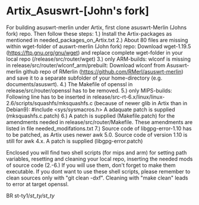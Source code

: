 # Artix_Asuswrt-[John's fork]
For building asuswrt-merlin under Artix, first clone asuswrt-Merlin (Johns fork) repo.
Then follow these steps:
1.) Install the Artix-packages as mentioned in needed_packages_on_Artix.txt
2.) About 80 files are missing within wget-folder of auswrt-merlin (John fork) repo: 
    Download wget-1.19.5 (https://ftp.gnu.org/gnu/wget) and replace complete wget-folder in your local repo (/release/src/router/wget)
3.) only ARM-builds: wlconf is missing in release/src/router/wlconf_arm/prebuilt: Download wlconf from Asuswrt-merlin github repo of RMerlin (https://github.com/RMerl/asuswrt-merlin) and save it to a separate subfolder of your home-directory (e.g. documents/asuswrt). 
4.) The Makefile of openssl in release/src/router/openssl has to be removed.
5.) only MIPS-builds: Following line has to be inserted in release/src-rt-6.x/linux/linux-2.6/scripts/squashfs/mksquashfs.c (because of newer glib 
     in Artix than in Debian9):
	             #include <sys/sysmacros.h> 
    A adaquate patch is supplied (mksquashfs.c.patch)
6.) A patch is supplied (Makefile.patch) for the amendments needed in release/src/router/Makefile. These amendments are listed in file needed_modifations.txt
7.) Source code of libgpg-error-1.10 has to be patched, as Artix uses newer awk 5.0. Source code of version 1.10 is still for awk 4.x. 
    A patch is supplied (libgpg-error.patch) 

Enclosed you will find two shell scripts (for mips and arm) for setting path variables, resetting and cleaning your local repo, inserting the needed mods of source code (2.-6.)
If you will use them, don't forget to make them executable.
If you dont want to use these shell scripts, please remember to clean sources only with "git clean -dxf". Cleaning with "make clean" leads to error at target openssl.  

BR
st-ty1/_st_ty/st_ty_
